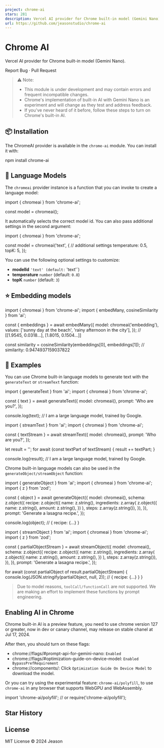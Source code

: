 ```yaml
---
project: chrome-ai
stars: 281
description: Vercel AI provider for Chrome built-in model (Gemini Nano)
url: https://github.com/jeasonstudio/chrome-ai
---
```


Chrome AI
=========

Vercel AI provider for Chrome built-in model (Gemini Nano).

Report Bug · Pull Request

> ⚠️ Note:
> 
> -   This module is under development and may contain errors and frequent incompatible changes.
> -   Chrome's implementation of built-in AI with Gemini Nano is an experiment and will change as they test and address feedback.
> -   If you've never heard of it before, follow these steps to turn on Chrome's built-in AI.

📦 Installation
---------------

The ChromeAI provider is available in the `chrome-ai` module. You can install it with:

npm install chrome-ai

🦄 Language Models
------------------

The `chromeai` provider instance is a function that you can invoke to create a language model:

import { chromeai } from 'chrome-ai';

const model \= chromeai();

It automatically selects the correct model id. You can also pass additional settings in the second argument:

import { chromeai } from 'chrome-ai';

const model \= chromeai('text', {
  // additional settings
  temperature: 0.5,
  topK: 5,
});

You can use the following optional settings to customize:

-   **modelId** `'text' (default:` 'text'\`)
-   **temperature** `number` (default: `0.8`)
-   **topK** `number` (default: `3`)

⭐️ Embedding models
-------------------

import { chromeai } from 'chrome-ai';
import { embedMany, cosineSimilarity } from 'ai';

const { embeddings } \= await embedMany({
  model: chromeai('embedding'),
  values: \['sunny day at the beach', 'rainy afternoon in the city'\],
});
// \[\[1.9545, 0.0318...\], \[1.8015, 0.1504...\]\]

const similarity \= cosineSimilarity(embeddings\[0\], embeddings\[1\]);
// similarity: 0.9474937159037822

🎯 Examples
-----------

You can use Chrome built-in language models to generate text with the `generateText` or `streamText` function:

import { generateText } from 'ai';
import { chromeai } from 'chrome-ai';

const { text } \= await generateText({
  model: chromeai(),
  prompt: 'Who are you?',
});

console.log(text); //  I am a large language model, trained by Google.

import { streamText } from 'ai';
import { chromeai } from 'chrome-ai';

const { textStream } \= await streamText({
  model: chromeai(),
  prompt: 'Who are you?',
});

let result \= '';
for await (const textPart of textStream) {
  result += textPart;
}

console.log(result);
//  I am a large language model, trained by Google.

Chrome built-in language models can also be used in the `generateObject/streamObject` function:

import { generateObject } from 'ai';
import { chromeai } from 'chrome-ai';
import { z } from 'zod';

const { object } \= await generateObject({
  model: chromeai(),
  schema: z.object({
    recipe: z.object({
      name: z.string(),
      ingredients: z.array(
        z.object({
          name: z.string(),
          amount: z.string(),
        })
      ),
      steps: z.array(z.string()),
    }),
  }),
  prompt: 'Generate a lasagna recipe.',
});

console.log(object);
// { recipe: {...} }

import { streamObject } from 'ai';
import { chromeai } from 'chrome-ai';
import { z } from 'zod';

const { partialObjectStream } \= await streamObject({
  model: chromeai(),
  schema: z.object({
    recipe: z.object({
      name: z.string(),
      ingredients: z.array(
        z.object({
          name: z.string(),
          amount: z.string(),
        })
      ),
      steps: z.array(z.string()),
    }),
  }),
  prompt: 'Generate a lasagna recipe.',
});

for await (const partialObject of result.partialObjectStream) {
  console.log(JSON.stringify(partialObject, null, 2));
  // { recipe: {...} }
}

> Due to model reasons, `toolCall/functionCall` are not supported. We are making an effort to implement these functions by prompt engineering.

Enabling AI in Chrome
---------------------

Chrome built-in AI is a preview feature, you need to use chrome version 127 or greater, now in dev or canary channel, may release on stable chanel at Jul 17, 2024.

After then, you should turn on these flags:

-   chrome://flags/#prompt-api-for-gemini-nano: `Enabled`
-   chrome://flags/#optimization-guide-on-device-model: `Enabled BypassPrefRequirement`
-   chrome://components/: Click `Optimization Guide On Device Model` to download the model.

Or you can try using the experimental feature: `chrome-ai/polyfill`, to use `chrome-ai` in any browser that supports WebGPU and WebAssembly.

import 'chrome-ai/polyfill';
// or
require('chrome-ai/polyfill');

Star History
------------

License
-------

MIT License © 2024 Jeason
